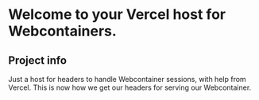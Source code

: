 # Welcome to your Vercel host for Webcontainers.

## Project info

Just a host for headers to handle Webcontainer sessions, with help from Vercel. This is now how we get our headers for serving our Webcontainer.
